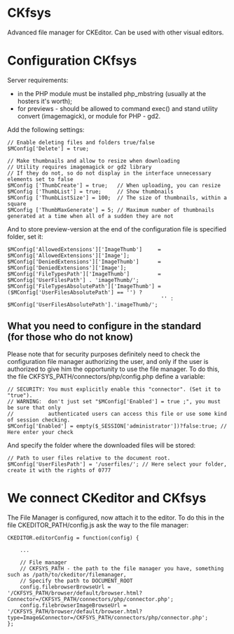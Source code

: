 CKfsys
======

Advanced file manager for CKEditor. Can be used with other visual editors.


Configuration CKfsys
====================

Server requirements:
- in the PHP module must be installed php_mbstring (usually at the hosters it's worth);
- for previews - should be allowed to command exec() and stand utility convert (imagemagick), or module for PHP - gd2.

Add the following settings:
```
// Enable deleting files and folders true/false
$MConfig['Delete'] = true;

// Make thumbnails and allow to resize when downloading
// Utility requires imagemagick or gd2 library
// If they do not, so do not display in the interface unnecessary elements set to false
$MConfig ['ThumbCreate'] = true;   // When uploading, you can resize
$MConfig ['ThumbList'] = true;     // Show thumbnails
$MConfig ['ThumbListSize'] = 100;  // The size of thumbnails, within a square
$MConfig ['ThumbMaxGenerate'] = 5; // Maximum number of thumbnails generated at a time when all of a sudden they are not
```

And to store preview-version at the end of the configuration file is specified folder, set it:
```
$MConfig['AllowedExtensions']['ImageThumb']     = $MConfig['AllowedExtensions']['Image'];
$MConfig['DeniedExtensions']['ImageThumb']      = $MConfig['DeniedExtensions']['Image'];
$MConfig['FileTypesPath']['ImageThumb']         = $MConfig['UserFilesPath'] . 'imageThumb/';
$MConfig['FileTypesAbsolutePath']['ImageThumb'] = ($MConfig['UserFilesAbsolutePath'] == '') ?
                                                 '' : $MConfig['UserFilesAbsolutePath'].'imageThumb/';
```

What you need to configure in the standard <div>(for those who do not know)</div>
------------------------------------------

Please note that for security purposes definitely need to check the configuration file manager authorizing the user, and only if the user is authorized to give him the opportunity to use the file manager.
To do this, the file CKFSYS_PATH/connectors/php/config.php define a variable:
```
// SECURITY: You must explicitly enable this "connector". (Set it to "true").
// WARNING:  don't just set "$MConfig['Enabled'] = true ;", you must be sure that only
//           authenticated users can access this file or use some kind of session checking.
$MConfig['Enabled'] = empty($_SESSION['administrator'])?false:true; // Here enter your check
```

And specify the folder where the downloaded files will be stored:
```
// Path to user files relative to the document root.
$MConfig['UserFilesPath'] = '/userfiles/'; // Here select your folder, create it with the rights of 0777
```

We connect CKeditor and CKfsys
==============================

The File Manager is configured, now attach it to the editor.
To do this in the file CKEDITOR_PATH/config.js ask the way to the file manager:

```
CKEDITOR.editorConfig = function(config) {

    ...

    // File manager
    // CKFSYS_PATH - the path to the file manager you have, something such as /path/to/ckeditor/filemanager,
    // Specify the path to DOCUMENT_ROOT
    config.filebrowserBrowseUrl = '/CKFSYS_PATH/browser/default/browser.html?Connector=/CKFSYS_PATH/connectors/php/connector.php';
    config.filebrowserImageBrowseUrl = '/CKFSYS_PATH/browser/default/browser.html?type=Image&Connector=/CKFSYS_PATH/connectors/php/connector.php';
};
```
